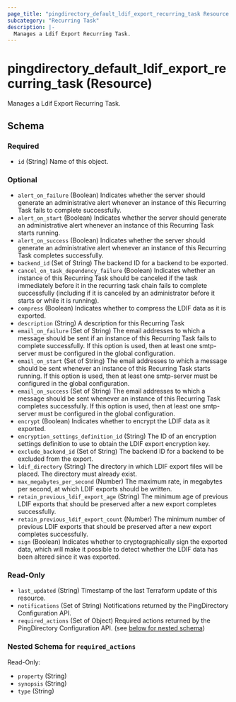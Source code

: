 ```yaml
---
page_title: "pingdirectory_default_ldif_export_recurring_task Resource - terraform-provider-pingdirectory"
subcategory: "Recurring Task"
description: |-
  Manages a Ldif Export Recurring Task.
---
```


# pingdirectory_default_ldif_export_recurring_task (Resource)

Manages a Ldif Export Recurring Task.



<!-- schema generated by tfplugindocs -->
## Schema

### Required

- `id` (String) Name of this object.

### Optional

- `alert_on_failure` (Boolean) Indicates whether the server should generate an administrative alert whenever an instance of this Recurring Task fails to complete successfully.
- `alert_on_start` (Boolean) Indicates whether the server should generate an administrative alert whenever an instance of this Recurring Task starts running.
- `alert_on_success` (Boolean) Indicates whether the server should generate an administrative alert whenever an instance of this Recurring Task completes successfully.
- `backend_id` (Set of String) The backend ID for a backend to be exported.
- `cancel_on_task_dependency_failure` (Boolean) Indicates whether an instance of this Recurring Task should be canceled if the task immediately before it in the recurring task chain fails to complete successfully (including if it is canceled by an administrator before it starts or while it is running).
- `compress` (Boolean) Indicates whether to compress the LDIF data as it is exported.
- `description` (String) A description for this Recurring Task
- `email_on_failure` (Set of String) The email addresses to which a message should be sent if an instance of this Recurring Task fails to complete successfully. If this option is used, then at least one smtp-server must be configured in the global configuration.
- `email_on_start` (Set of String) The email addresses to which a message should be sent whenever an instance of this Recurring Task starts running. If this option is used, then at least one smtp-server must be configured in the global configuration.
- `email_on_success` (Set of String) The email addresses to which a message should be sent whenever an instance of this Recurring Task completes successfully. If this option is used, then at least one smtp-server must be configured in the global configuration.
- `encrypt` (Boolean) Indicates whether to encrypt the LDIF data as it exported.
- `encryption_settings_definition_id` (String) The ID of an encryption settings definition to use to obtain the LDIF export encryption key.
- `exclude_backend_id` (Set of String) The backend ID for a backend to be excluded from the export.
- `ldif_directory` (String) The directory in which LDIF export files will be placed. The directory must already exist.
- `max_megabytes_per_second` (Number) The maximum rate, in megabytes per second, at which LDIF exports should be written.
- `retain_previous_ldif_export_age` (String) The minimum age of previous LDIF exports that should be preserved after a new export completes successfully.
- `retain_previous_ldif_export_count` (Number) The minimum number of previous LDIF exports that should be preserved after a new export completes successfully.
- `sign` (Boolean) Indicates whether to cryptographically sign the exported data, which will make it possible to detect whether the LDIF data has been altered since it was exported.

### Read-Only

- `last_updated` (String) Timestamp of the last Terraform update of this resource.
- `notifications` (Set of String) Notifications returned by the PingDirectory Configuration API.
- `required_actions` (Set of Object) Required actions returned by the PingDirectory Configuration API. (see [below for nested schema](#nestedatt--required_actions))

<a id="nestedatt--required_actions"></a>
### Nested Schema for `required_actions`

Read-Only:

- `property` (String)
- `synopsis` (String)
- `type` (String)



